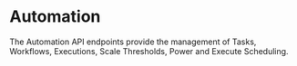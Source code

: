 # Automation

The Automation API endpoints provide the management of Tasks, Workflows, Executions, Scale Thresholds, Power and Execute Scheduling.
